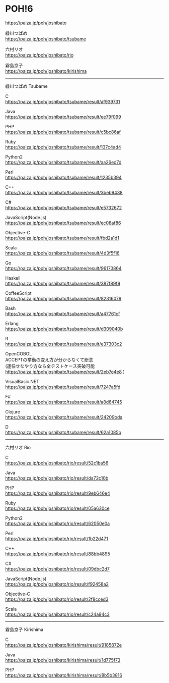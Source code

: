 POH!6
=================

https://paiza.jp/poh/joshibato
  
緑川つばめ  
https://paiza.jp/poh/joshibato/tsubame  
  
六村リオ  
https://paiza.jp/poh/joshibato/rio  
  
霧島京子  
https://paiza.jp/poh/joshibato/kirishima  
  
----------
緑川つばめ Tsubame  

C  
https://paiza.jp/poh/joshibato/tsubame/result/af939731  
  
Java  
https://paiza.jp/poh/joshibato/tsubame/result/ee79f099  
  
PHP  
https://paiza.jp/poh/joshibato/tsubame/result/c5bc86af  
  
Ruby  
https://paiza.jp/poh/joshibato/tsubame/result/137c4ad4  
  
Python2  
https://paiza.jp/poh/joshibato/tsubame/result/aa26ed7d  
  
Perl  
https://paiza.jp/poh/joshibato/tsubame/result/1235b394  
  
C++  
https://paiza.jp/poh/joshibato/tsubame/result/3beb9438  
  
C#  
https://paiza.jp/poh/joshibato/tsubame/result/e5732672  
  
JavaScript(Node.js)  
https://paiza.jp/poh/joshibato/tsubame/result/ec08af86  
  
Objective-C  
https://paiza.jp/poh/joshibato/tsubame/result/fbd2a1d1  
  
Scala  
https://paiza.jp/poh/joshibato/tsubame/result/4d3f5f16  
  
Go  
https://paiza.jp/poh/joshibato/tsubame/result/96173864  
  
Haskell  
https://paiza.jp/poh/joshibato/tsubame/result/387f89f9  
  
CoffeeScript  
https://paiza.jp/poh/joshibato/tsubame/result/82316079  
  
Bash  
https://paiza.jp/poh/joshibato/tsubame/result/a47761cf  
  
Erlang  
https://paiza.jp/poh/joshibato/tsubame/result/d309040b  
  
R  
https://paiza.jp/poh/joshibato/tsubame/result/e37303c2  
  
OpenCOBOL  
 ACCEPTの挙動の変え方が分からなくて断念  
 (運任せなやり方なら全テストケース突破可能 https://paiza.jp/poh/joshibato/tsubame/result/2eb7e4e8 )  
  
VisualBasic.NET  
https://paiza.jp/poh/joshibato/tsubame/result/7247a5fd  
  
F#  
https://paiza.jp/poh/joshibato/tsubame/result/a8d64745  
  
Clojure  
https://paiza.jp/poh/joshibato/tsubame/result/24209bda  
  
D  
https://paiza.jp/poh/joshibato/tsubame/result/62a1085b  
  
----------
六村リオ Rio 

C  
https://paiza.jp/poh/joshibato/rio/result/52c1ba56  
  
Java  
https://paiza.jp/poh/joshibato/rio/result/da72c10b  
  
PHP  
https://paiza.jp/poh/joshibato/rio/result/9eb646e4  
  
Ruby  
https://paiza.jp/poh/joshibato/rio/result/05a630ce  
  
Python2  
https://paiza.jp/poh/joshibato/rio/result/62050e0a  
  
Perl  
https://paiza.jp/poh/joshibato/rio/result/1b22d471  
  
C++  
https://paiza.jp/poh/joshibato/rio/result/88bb4895  
  
C#  
https://paiza.jp/poh/joshibato/rio/result/09dbc2d7  
  
JavaScript(Node.js)  
https://paiza.jp/poh/joshibato/rio/result/f92458a2  
  
Objective-C  
https://paiza.jp/poh/joshibato/rio/result/2f8cced3  
  
Scala  
https://paiza.jp/poh/joshibato/rio/result/c24a94c3  
  
----------
霧島京子 Kirishima  
  
C  
https://paiza.jp/poh/joshibato/kirishima/result/9185872e  
  
Java  
https://paiza.jp/poh/joshibato/kirishima/result/1d775f73  
  
PHP  
https://paiza.jp/poh/joshibato/kirishima/result/8b5b3816  
  
  

